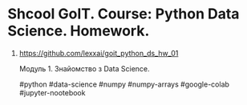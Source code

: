 # Shcool GoIT. Course: Python Data Science. Homework.
1. https://github.com/lexxai/goit_python_ds_hw_01
   
    Модуль 1. Знайомство з Data Science.

    #python #data-science #numpy #numpy-arrays #google-colab #jupyter-nootebook 
